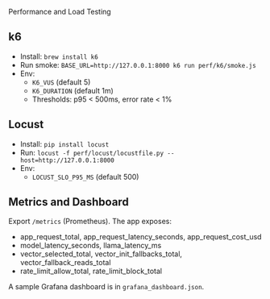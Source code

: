 Performance and Load Testing

## k6

- Install: `brew install k6`
- Run smoke: `BASE_URL=http://127.0.0.1:8000 k6 run perf/k6/smoke.js`
- Env:
  - `K6_VUS` (default 5)
  - `K6_DURATION` (default 1m)
  - Thresholds: p95 < 500ms, error rate < 1%

## Locust

- Install: `pip install locust`
- Run: `locust -f perf/locust/locustfile.py --host=http://127.0.0.1:8000`
- Env:
  - `LOCUST_SLO_P95_MS` (default 500)

## Metrics and Dashboard

Export `/metrics` (Prometheus). The app exposes:
- app_request_total, app_request_latency_seconds, app_request_cost_usd
- model_latency_seconds, llama_latency_ms
- vector_selected_total, vector_init_fallbacks_total, vector_fallback_reads_total
- rate_limit_allow_total, rate_limit_block_total

A sample Grafana dashboard is in `grafana_dashboard.json`.

